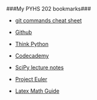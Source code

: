 ###My PYHS 202 bookmarks###

* [git commands cheat sheet][1]

* [Github][2]

* [Think Python][3]

* [Codecademy][4]

* [SciPy lecture notes][5]

* [Project Euler][6]

* [Latex Math Guide][7]

   [1]: http://cheat.errtheblog.com/s/git
   [2]: https://github.com/
   [3]: http://www.greenteapress.com/thinkpython/
   [4]: http://www.codecademy.com/#!/exercises/0
   [5]: http://scipy-lectures.github.io/
   [6]: http://projecteuler.net/
   [7]: ftp://ftp.ams.org/pub/tex/doc/amsmath/short-math-guide.pdf
   
